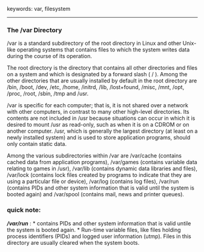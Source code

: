 keywords: var, filesystem

---
### The /var Directory


/var is a standard subdirectory of the root directory in Linux and other Unix-like operating systems that contains files to which the system writes data during the course of its operation.

The root directory is the directory that contains all other directories and files on a system and which is designated by a forward slash ( / ). Among the other directories that are usually installed by default in the root directory are /bin, /boot, /dev, /etc, /home, /initrd, /lib, /lost+found, /misc, /mnt, /opt, /proc, /root, /sbin, /tmp and /usr.

/var is specific for each computer; that is, it is not shared over a network with other computers, in contrast to many other high-level directories. Its contents are not included in /usr because situations can occur in which it is desired to mount /usr as read-only, such as when it is on a CDROM or on another computer. /usr, which is generally the largest directory (at least on a newly installed system) and is used to store application programs, should only contain static data.

Among the various subdirectories within /var are /var/cache (contains cached data from application programs), /var/games (contains variable data relating to games in /usr), /var/lib (contains dynamic data libraries and files), /var/lock (contains lock files created by programs to indicate that they are using a particular file or device), /var/log (contains log files), /var/run (contains PIDs and other system information that is valid until the system is booted again) and /var/spool (contains mail, news and printer queues).

### quick note:
***/var/run*** : 
	* contains PIDs and other system information that is valid untile the system is booted again.
	* Run-time variable files, like files holding process identifiers (PIDs) and logged user information (utmp).  Files in this directory are usually cleared when the system boots.